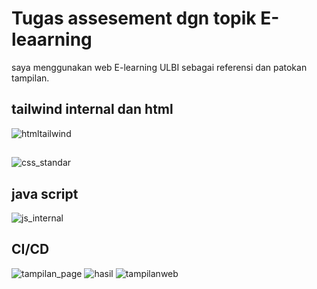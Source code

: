 # Tugas assesement dgn topik E-leaarning

saya menggunakan web E-learning ULBI sebagai referensi dan patokan tampilan.

## tailwind internal dan html
![htmltailwind](image/html_tailwind.png)
##
![css_standar](image/css.png)
## java script
![js_internal](image/js.png)
## CI/CD
![tampilan_page](image/tampilan_page.png)
![hasil](image/hasil.png)
![tampilanweb](image/tampilan.png)